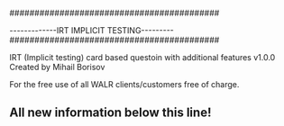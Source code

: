 ##########################################

-------------IRT IMPLICIT TESTING---------
##########################################

IRT (Implicit testing) card based questoin with additional features v1.0.0 Created by Mihail Borisov

For the free use of all WALR clients/customers free of charge.

All new information below this line!
-------------------------------------------------------------------
